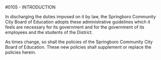 <!-- Mirrored from www.neola.com/springboro-oh/search/policies/po0105.htm by HTTrack Website Copier/3.x [XR&CO'2013][, Sun, 09 Jun 2013 18:21:06 GMT -->
#0105 - INTRODUCTION
In discharging the duties imposed on it by law, the Springboro Community City Board of Education adopts these administrative guidelines which it feels are necessary for its government and for the government of its employees and the students of the District.   
As times change, so shall the policies of the Springboro Community City Board of Education. These new policies shall supplement or replace the policies herein.   
